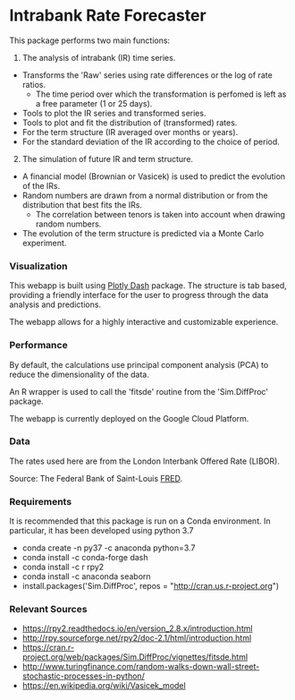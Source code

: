 # Intrabank Rate Forecaster

This package performs two main functions:

1) The analysis of intrabank (IR) time series.
  + Transforms the 'Raw' series using rate differences or the log of rate ratios.
    + The time period over which the transformation is perfomed is left as a free parameter (1 or 25 days).
  + Tools to plot the IR series and transformed series.
  + Tools to plot and fit the distribution of (transformed) rates.
  + For the term structure (IR averaged over months or years).
  + For the standard deviation of the IR according to the choice of period.
2) The simulation of future IR and term structure.
  + A financial model (Brownian or Vasicek) is used to predict the evolution of the IRs.
  + Random numbers are drawn from a normal distribution or from the distribution that best fits the IRs.
    + The correlation between tenors is taken into account when drawing random numbers.
  + The evolution of the term structure is predicted via a Monte Carlo experiment.

### Visualization

This webapp is built using [Plotly Dash](https://plot.ly/dash/) package. The
structure is tab based, providing a friendly interface for the user to
progress through the data analysis and predictions.

The webapp allows for a highly interactive and customizable experience. 

### Performance

By default, the calculations use principal component analysis (PCA) to
reduce the dimensionality of the data.

An R wrapper is used to call the 'fitsde' routine from the 'Sim.DiffProc' package.

The webapp is currently deployed on the Google Cloud Platform.

### Data

The rates used here are from the London Interbank Offered Rate (LIBOR).

Source: The Federal Bank of Saint-Louis [FRED](https://fred.stlouisfed.org/).

### Requirements

It is recommended that this package is run on a Conda environment. In particular,
it has been developed using python 3.7

+ conda create -n py37 -c anaconda python=3.7
+ conda install -c conda-forge dash
+ conda install -c r rpy2
+ conda install -c anaconda seaborn
+ install.packages('Sim.DiffProc', repos = "http://cran.us.r-project.org")

### Relevant Sources

+ https://rpy2.readthedocs.io/en/version_2.8.x/introduction.html
+ http://rpy.sourceforge.net/rpy2/doc-2.1/html/introduction.html
+ https://cran.r-project.org/web/packages/Sim.DiffProc/vignettes/fitsde.html
+ http://www.turingfinance.com/random-walks-down-wall-street-stochastic-processes-in-python/
+ https://en.wikipedia.org/wiki/Vasicek_model
